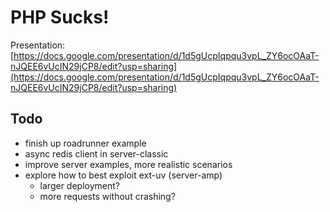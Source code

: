 PHP Sucks!
==========

Presentation: [https://docs.google.com/presentation/d/1d5gUcpIqpqu3vpL_ZY6ocOAaT-nJQEE6vUcIN29jCP8/edit?usp=sharing](https://docs.google.com/presentation/d/1d5gUcpIqpqu3vpL_ZY6ocOAaT-nJQEE6vUcIN29jCP8/edit?usp=sharing)

## Todo

- finish up roadrunner example
- async redis client in server-classic
- improve server examples, more realistic scenarios
- explore how to best exploit ext-uv (server-amp)
  - larger deployment?
  - more requests without crashing?
